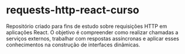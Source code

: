 # requests-http-react-curso
Repositório criado para fins de estudo sobre requisições HTTP em aplicações React. O objetivo é compreender como realizar chamadas a serviços externos, trabalhar com respostas assíncronas e aplicar esses conhecimentos na construção de interfaces dinâmicas.
